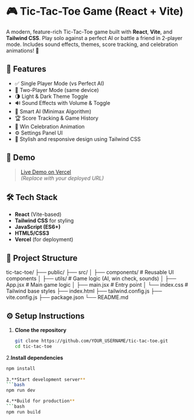 # 🎮 Tic-Tac-Toe Game (React + Vite)

A modern, feature-rich Tic-Tac-Toe game built with **React**, **Vite**, and **Tailwind CSS**. Play solo against a perfect AI or battle a friend in 2-player mode. Includes sound effects, themes, score tracking, and celebration animations! 🎉


## 🧩 Features

- ✅ Single Player Mode (vs Perfect AI)
- 👥 Two-Player Mode (same device)
- 🌗 Light & Dark Theme Toggle
- 🔊 Sound Effects with Volume & Toggle
- 🎯 Smart AI (Minimax Algorithm)
- 🏆 Score Tracking & Game History
- 🎉 Win Celebration Animation
- ⚙️ Settings Panel UI
- 🎨 Stylish and responsive design using Tailwind CSS


## 🚀 Demo

> [Live Demo on Vercel](https://your-live-link.vercel.app)  
*(Replace with your deployed URL)*


## 🛠️ Tech Stack

- **React** (Vite-based)
- **Tailwind CSS** for styling
- **JavaScript (ES6+)**
- **HTML5/CSS3**
- **Vercel** (for deployment)


## 📂 Project Structure
tic-tac-toe/
├── public/
├── src/
│ ├── components/ # Reusable UI components
│ ├── utils/ # Game logic (AI, win check, sounds)
│ ├── App.jsx # Main game logic
│ ├── main.jsx # Entry point
│ └── index.css # Tailwind base styles
├── index.html
├── tailwind.config.js
├── vite.config.js
├── package.json
└── README.md


## ⚙️ Setup Instructions

1. **Clone the repository**
   ```bash
   git clone https://github.com/YOUR_USERNAME/tic-tac-toe.git
   cd tic-tac-toe
   
2.**Install dependencies**
  ```bash
  npm install
    
3.**Start development server**
  ```bash
  npm run dev

4.**Build for production**
  ```bash
  npm run build
